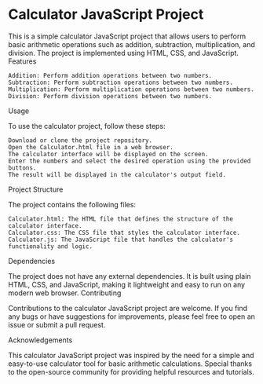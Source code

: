 # Calculator JavaScript Project

This is a simple calculator JavaScript project that allows users to perform basic arithmetic operations such as addition, subtraction, multiplication, and division. The project is implemented using HTML, CSS, and JavaScript.
Features

    Addition: Perform addition operations between two numbers.
    Subtraction: Perform subtraction operations between two numbers.
    Multiplication: Perform multiplication operations between two numbers.
    Division: Perform division operations between two numbers.

Usage

To use the calculator project, follow these steps:

    Download or clone the project repository.
    Open the Calculator.html file in a web browser.
    The calculator interface will be displayed on the screen.
    Enter the numbers and select the desired operation using the provided buttons.
    The result will be displayed in the calculator's output field.

Project Structure

The project contains the following files:

    Calculator.html: The HTML file that defines the structure of the calculator interface.
    Calculator.css: The CSS file that styles the calculator interface.
    Calculator.js: The JavaScript file that handles the calculator's functionality and logic.

Dependencies

The project does not have any external dependencies. It is built using plain HTML, CSS, and JavaScript, making it lightweight and easy to run on any modern web browser.
Contributing

Contributions to the calculator JavaScript project are welcome. If you find any bugs or have suggestions for improvements, please feel free to open an issue or submit a pull request.

Acknowledgements

This calculator JavaScript project was inspired by the need for a simple and easy-to-use calculator tool for basic arithmetic calculations. Special thanks to the open-source community for providing helpful resources and tutorials.
